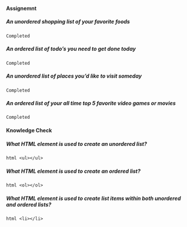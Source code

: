 #### Assignemnt

  ##### An unordered shopping list of your favorite foods
    Completed

  ##### An ordered list of todo’s you need to get done today
    Completed

  ##### An unordered list of places you’d like to visit someday
    Completed

  ##### An ordered list of your all time top 5 favorite video games or movies
    Completed

#### Knowledge Check

  ##### What HTML element is used to create an unordered list?
   ```html <ul></ul> ```

  ##### What HTML element is used to create an ordered list?
   ```html <ol></ol> ```

  ##### What HTML element is used to create list items within both unordered and ordered lists?
   ```html <li></li> ```